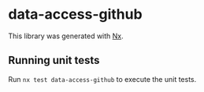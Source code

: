 # data-access-github

This library was generated with [Nx](https://nx.dev).

## Running unit tests

Run `nx test data-access-github` to execute the unit tests.
